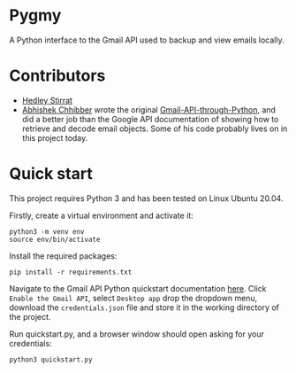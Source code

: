 # Pygmy

A Python interface to the Gmail API used to backup and view emails locally.

# Contributors
- [Hedley Stirrat](https://github.com/heds1)
- [Abhishek Chhibber](https://github.com/abhishekchhibber) wrote the original [Gmail-API-through-Python](https://github.com/abhishekchhibber/Gmail-Api-through-Python), and did a better job than the Google API documentation of showing how to retrieve and decode email objects. Some of his code probably lives on in this project today.

# Quick start
This project requires Python 3 and has been tested on Linux Ubuntu 20.04.

Firstly, create a virtual environment and activate it:
```
python3 -m venv env
source env/bin/activate
```

Install the required packages:

```
pip install -r requirements.txt
```

Navigate to the Gmail API Python quickstart documentation [here](https://developers.google.com/gmail/api/quickstart/python).
Click `Enable the Gmail API`, select `Desktop app` drop the dropdown menu, download the `credentials.json` file and
store it in the working directory of the project.

Run quickstart.py, and a browser window should open asking for your credentials:

```
python3 quickstart.py
```

